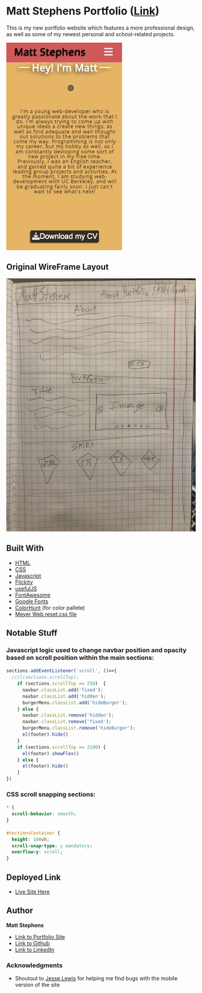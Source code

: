 # Matt Stephens Portfolio **([Link](https://mstephen19.github.io/newestPortfolio))**

This is my new portfolio website which features a more professional design, as well as some of my newest personal and school-related projects.

![Image](./assets/images/siteDemo.gif)

## Original WireFrame Layout

![Image](./assets/images/wireframe.jpeg)

## Built With

- [HTML](https://developer.mozilla.org/en-US/docs/Web/HTML)
- [CSS](https://developer.mozilla.org/en-US/docs/Web/CSS)
- [Javascript](https://developer.mozilla.org/en-US/docs/Web/JavaScript)
- [Flickity](https://flickity.metafizzy.co/)
- [usefulJS](https://github.com/mstephen19/usefulJS-library)
- [FontAwesome](https://fontawesome.com)
- [Google Fonts](https://fonts.google.com/)
- [ColorHunt](https://colorhunt.co/) (for color pallete)
- [Meyer Web reset.css file](https://meyerweb.com/eric/tools/css/reset/)

## Notable Stuff

### Javascript logic used to change navbar position and opacity based on scroll position within the main sections:

```Javascript
sections.addEventListener('scroll', ()=>{
  //cl(sections.scrollTop);
    if (sections.scrollTop >= 250)  {
      navbar.classList.add('fixed');
      navbar.classList.add('hidden');
      burgerMenu.classList.add('hideBurger');
    } else {
      navbar.classList.remove('hidden');
      navbar.classList.remove('fixed');
      burgerMenu.classList.remove('hideBurger');
      el(footer).hide()
    }
    if (sections.scrollTop >= 2100) {
      el(footer).showFlex()
    } else {
      el(footer).hide()
    }
})
```

### CSS scroll snapping sections:

```CSS
* {
  scroll-behavior: smooth;
}

#sectionsContainer {
  height: 100vh;
  scroll-snap-type: y mandatory;
  overflow-y: scroll;
}
```

## Deployed Link

- [Live Site Here](https://mstephen19.github.io/newestPortfolio)

## Author

**Matt Stephens**

- [Link to Portfolio Site](https://mstephen19.github.io/newestPortfolio)
- [Link to Github](https://github.com/mstephen19)
- [Link to LinkedIn](https://www.linkedin.com/mstephen19)

### Acknowledgments

- Shoutout to [Jesse Lewis](https://www.linkedin.com/in/jesseaustinlewis/) for helping me find bugs with the mobile version of the site
